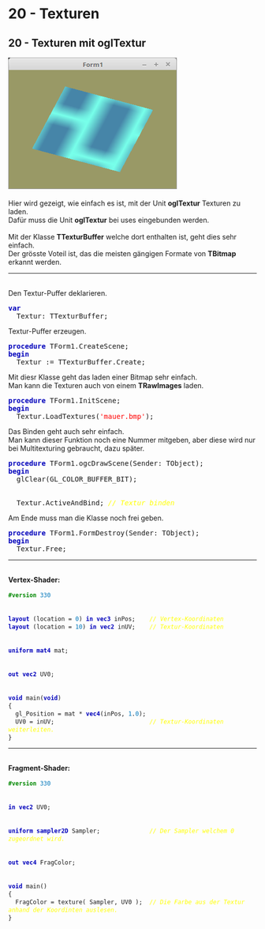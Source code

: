 <html>
    <b><h1>20 - Texturen</h1></b>
    <b><h2>20 - Texturen mit oglTextur</h2></b>
<img src="image.png" alt="Selfhtml"><br><br>
Hier wird gezeigt, wie einfach es ist, mit der Unit <b>oglTextur</b> Texturen zu laden.<br>
Dafür muss die Unit <b>oglTextur</b> bei uses eingebunden werden.<br>
<br>
Mit der Klasse <b>TTexturBuffer</b> welche dort enthalten ist, geht dies sehr einfach.<br>
Der grösste Voteil ist, das die meisten gängigen Formate von <b>TBitmap</b> erkannt werden.<br>
<hr><br>
Den Textur-Puffer deklarieren.<br>
<pre><code=pascal><b><font color="0000BB">var</font></b>
  Textur: TTexturBuffer;</code></pre>
Textur-Puffer erzeugen.<br>
<pre><code=pascal><b><font color="0000BB">procedure</font></b> TForm1.CreateScene;
<b><font color="0000BB">begin</font></b>
  Textur := TTexturBuffer.Create;</code></pre>
Mit diesr Klasse geht das laden einer Bitmap sehr einfach.<br>
Man kann die Texturen auch von einem <b>TRawImages</b> laden.<br>
<pre><code=pascal><b><font color="0000BB">procedure</font></b> TForm1.InitScene;
<b><font color="0000BB">begin</font></b>
  Textur.LoadTextures(<font color="#FF0000">'mauer.bmp'</font>);</code></pre>
Das Binden geht auch sehr einfach.<br>
Man kann dieser Funktion noch eine Nummer mitgeben, aber diese wird nur bei Multitexturing gebraucht, dazu später.<br>
<pre><code=pascal><b><font color="0000BB">procedure</font></b> TForm1.ogcDrawScene(Sender: TObject);
<b><font color="0000BB">begin</font></b>
  glClear(GL_COLOR_BUFFER_BIT);
<br>
  Textur.ActiveAndBind; <i><font color="#FFFF00">// Textur binden</font></i></code></pre>
Am Ende muss man die Klasse noch frei geben.<br>
<pre><code=pascal><b><font color="0000BB">procedure</font></b> TForm1.FormDestroy(Sender: TObject);
<b><font color="0000BB">begin</font></b>
  Textur.Free;</code></pre>
<hr><br>
<b>Vertex-Shader:</b><br>
<pre><code><b><font color="#008800">#version</font></b> <font color="#0077BB">330</font>
<br>
<b><font color="0000BB">layout</font></b> (location = <font color="#0077BB">0</font>) <b><font color="0000BB">in</font></b> <b><font color="0000BB">vec3</font></b> inPos;    <i><font color="#FFFF00">// Vertex-Koordinaten</font></i>
<b><font color="0000BB">layout</font></b> (location = <font color="#0077BB">10</font>) <b><font color="0000BB">in</font></b> <b><font color="0000BB">vec2</font></b> inUV;    <i><font color="#FFFF00">// Textur-Koordinaten</font></i>
<br>
<b><font color="0000BB">uniform</font></b> <b><font color="0000BB">mat4</font></b> mat;
<br>
<b><font color="0000BB">out</font></b> <b><font color="0000BB">vec2</font></b> UV0;
<br>
<b><font color="0000BB">void</font></b> main(<b><font color="0000BB">void</font></b>)
{
  gl_Position = mat * <b><font color="0000BB">vec4</font></b>(inPos, <font color="#0077BB">1</font>.<font color="#0077BB">0</font>);
  UV0 = inUV;                           <i><font color="#FFFF00">// Textur-Koordinaten weiterleiten.</font></i>
}
</code></pre>
<hr><br>
<b>Fragment-Shader:</b><br>
<pre><code><b><font color="#008800">#version</font></b> <font color="#0077BB">330</font>
<br>
<b><font color="0000BB">in</font></b> <b><font color="0000BB">vec2</font></b> UV0;
<br>
<b><font color="0000BB">uniform</font></b> <b><font color="0000BB">sampler2D</font></b> Sampler;              <i><font color="#FFFF00">// Der Sampler welchem 0 zugeordnet wird.</font></i>
<br>
<b><font color="0000BB">out</font></b> <b><font color="0000BB">vec4</font></b> FragColor;
<br>
<b><font color="0000BB">void</font></b> main()
{
  FragColor = texture( Sampler, UV0 );  <i><font color="#FFFF00">// Die Farbe aus der Textur anhand der Koordinten auslesen.</font></i>
}
</code></pre>
<br>
</html>

